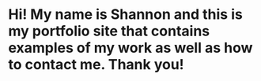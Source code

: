 # Hi! My name is Shannon and this is my portfolio site that contains examples of my work as well as how to contact me. Thank you!
 

